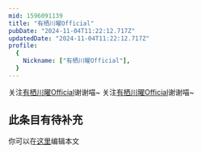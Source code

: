 ```yaml
---
mid: 1596091139
title: "有栖川曜Official"
pubDate: "2024-11-04T11:22:12.717Z"
updatedDate: "2024-11-04T11:22:12.717Z"
profile:
  {
    Nickname: ["有栖川曜Official"],
  }
---
```


关注[有栖川曜Official](https://space.bilibili.com/1596091139)谢谢喵~ 关注[有栖川曜Official](https://space.bilibili.com/1596091139)谢谢喵~

## 此条目有待补充
你可以在[这里](https://github.com/Yuhanawa/VTuber.ICU/edit/master/src/content/v/有栖川曜Official/index.md)编辑本文
